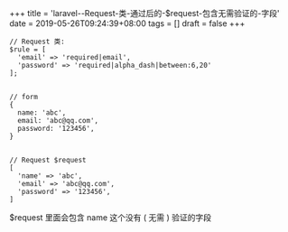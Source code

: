 +++
title = 'laravel--Request-类-通过后的-$request-包含无需验证的-字段'
date = 2019-05-26T09:24:39+08:00
tags = []
draft = false
+++

```
// Request 类:
$rule = [
  'email' => 'required|email',
  'password' => 'required|alpha_dash|between:6,20'
];


// form
{
  name: 'abc',
  email: 'abc@qq.com',
  password: '123456',
}


// Request $request
[
  'name' => 'abc',
  'email' => 'abc@qq.com',
  'password' => '123456',
]

```

$request 里面会包含 name 这个没有 ( 无需 ) 验证的字段
